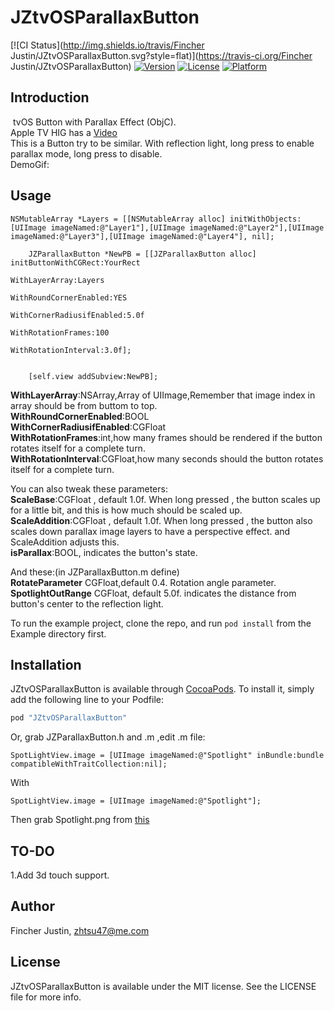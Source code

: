 # JZtvOSParallaxButton

[![CI Status](http://img.shields.io/travis/Fincher Justin/JZtvOSParallaxButton.svg?style=flat)](https://travis-ci.org/Fincher Justin/JZtvOSParallaxButton)
[![Version](https://img.shields.io/cocoapods/v/JZtvOSParallaxButton.svg?style=flat)](http://cocoapods.org/pods/JZtvOSParallaxButton)
[![License](https://img.shields.io/cocoapods/l/JZtvOSParallaxButton.svg?style=flat)](http://cocoapods.org/pods/JZtvOSParallaxButton)
[![Platform](https://img.shields.io/cocoapods/p/JZtvOSParallaxButton.svg?style=flat)](http://cocoapods.org/pods/JZtvOSParallaxButton)

## Introduction
![]()
tvOS Button with Parallax Effect (ObjC).  
Apple TV HIG has a [Video](https://developer.apple.com/tvos/human-interface-guidelines/icons-and-images/images/icons-and-images-layering.mp4)  
This is a Button try to be similar. With reflection light, long press to enable parallax mode, long press to disable.  
DemoGif:

## Usage
```
NSMutableArray *Layers = [[NSMutableArray alloc] initWithObjects:[UIImage imageNamed:@"Layer1"],[UIImage imageNamed:@"Layer2"],[UIImage imageNamed:@"Layer3"],[UIImage imageNamed:@"Layer4"], nil];
    
    JZParallaxButton *NewPB = [[JZParallaxButton alloc] initButtonWithCGRect:YourRect
                                                              WithLayerArray:Layers
                                                      WithRoundCornerEnabled:YES
                                                   WithCornerRadiusifEnabled:5.0f
                                                          WithRotationFrames:100
                                                        WithRotationInterval:3.0f];
    
    
    [self.view addSubview:NewPB];
```
**WithLayerArray**:NSArray,Array of UIImage,Remember that image index in array should be from buttom to top.   
**WithRoundCornerEnabled**:BOOL  
**WithCornerRadiusifEnabled**:CGFloat  
**WithRotationFrames**:int,how many frames should be rendered if the button rotates itself for a complete turn.  
**WithRotationInterval**:CGFloat,how many seconds should the button rotates itself for a complete turn.  

You can also tweak these parameters:  
**ScaleBase**:CGFloat , default 1.0f. When long pressed , the button scales up for a little bit, and this is how much should be scaled up.  
**ScaleAddition**:CGFloat , default 1.0f. When long pressed , the button also scales down parallax image layers to have a perspective effect. and ScaleAddition adjusts this.  
**isParallax**:BOOL, indicates the button's state.

And these:(in JZParallaxButton.m define)  
**RotateParameter** CGFloat,default 0.4. Rotation angle parameter.  
**SpotlightOutRange** CGFloat, default 5.0f. indicates the distance from button's center to the reflection light.  

To run the example project, clone the repo, and run `pod install` from the Example directory first.


## Installation

JZtvOSParallaxButton is available through [CocoaPods](http://cocoapods.org). To install
it, simply add the following line to your Podfile:

```ruby
pod "JZtvOSParallaxButton"
```


Or, grab JZParallaxButton.h and .m ,edit .m file:  
```
SpotLightView.image = [UIImage imageNamed:@"Spotlight" inBundle:bundle compatibleWithTraitCollection:nil];
```  
With  
```
SpotLightView.image = [UIImage imageNamed:@"Spotlight"];
```  
Then grab Spotlight.png from [this](https://github.com/JustinFincher/JZtvOSParallaxButton/tree/master/Pod/Assets)

## TO-DO
1.Add 3d touch support.  
## Author

Fincher Justin, zhtsu47@me.com

## License

JZtvOSParallaxButton is available under the MIT license. See the LICENSE file for more info.
